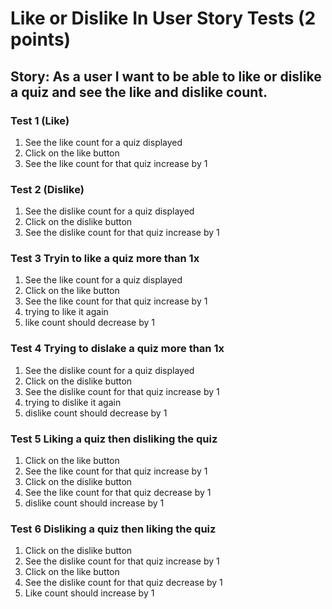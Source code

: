 # Like or Dislike In User Story Tests (2 points)
## Story: As a user I want to be able to like or dislike a quiz and see the like and dislike count.

### Test 1 (Like)
1. See the like count for a quiz displayed
2. Click on the like button
3. See the like count for that quiz increase by 1

### Test 2 (Dislike)
1. See the dislike count for a quiz displayed
2. Click on the dislike button
3. See the dislike count for that quiz increase by 1


### Test 3 Tryin to like a quiz more than 1x 
1. See the like count for a quiz displayed
2. Click on the like button
3. See the like count for that quiz increase by 1
4. trying to like it again
5. like count should decrease by 1

### Test 4 Trying to dislake a quiz more than 1x
1. See the dislike count for a quiz displayed
2. Click on the dislike button
3. See the dislike count for that quiz increase by 1
4. trying to dislike it again
5. dislike count should decrease by 1


### Test 5 Liking a quiz then disliking the quiz
1. Click on the like button
2. See the like count for that quiz increase by 1
3. Click on the dislike button
4. See the like count for that quiz decrease by 1
5. dislike count should increase by 1


### Test 6 Disliking a quiz then liking the quiz
1. Click on the dislike button
2. See the dislike count for that quiz increase by 1
3. Click on the like button
4. See the dislike count for that quiz decrease by 1
5. Like count should increase by 1
